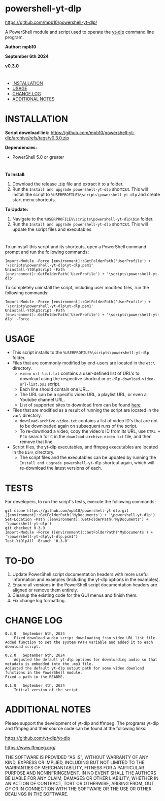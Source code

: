 # powershell-yt-dlp

https://github.com/mpb10/powershell-yt-dlp/

A PowerShell module and script used to operate the [yt-dlp](https://github.com/yt-dlp/yt-dlp) command line program.

**Author: mpb10**

**September 6th 2024**

**v0.3.0**

#

 - [INSTALLATION](#installation)
 - [USAGE](#usage)
 - [CHANGE LOG](#change-log)
 - [ADDITIONAL NOTES](#additional-notes)
 
#

# INSTALLATION

**Script download link:** https://github.com/mpb10/powershell-yt-dlp/archive/refs/tags/v0.3.0.zip

**Dependencies:**

* PowerShell 5.0 or greater

#

**To Install:** 

1. Download the release .zip file and extract it to a folder.
1. Run the `Install and upgrade powershell-yt-dlp` shortcut. This will install the script to `%USERPROFILE%\scripts\powershell-yt-dlp` and create start menu shortcuts.

**To Update:**

1. Navigate to the `%USERPROFILE%\scripts\powershell-yt-dlp\bin` folder.
1. Run the `Install and upgrade powershell-yt-dlp` shortcut. This will update the script files and executables.

#

To uninstall this script and its shortcuts, open a PowerShell command prompt and run the following commands:

```
Import-Module -Force [environment]::GetFolderPath('UserProfile') + '\scripts\powershell-yt-dlp\yt-dlp.psm1'
Uninstall-YtDlpScript -Path [environment]::GetFolderPath('UserProfile') + '\scripts\powershell-yt-dlp'
```

To completely uninstall the script, including user modified files, run the following commands:

```
Import-Module -Force [environment]::GetFolderPath('UserProfile') + '\scripts\powershell-yt-dlp\yt-dlp.psm1'
Uninstall-YtDlpScript -Path [environment]::GetFolderPath('UserProfile') + '\scripts\powershell-yt-dlp' -Force
```

# USAGE

* This script installs to the `%USERPROFILE%\scripts\powershell-yt-dlp` folder.
* Files that are commonly modified by end-users are located in the `etc\` directory.
  * `video-url-list.txt` contains a user-defined list of URL's to download using the respective shortcut or `yt-dlp-download-video-url-list.ps1` script.
  * Each line should contain one URL.
  * The URL can be a specific video URL, a playlist URL, or even a Youtube channel URL.
  * List of supported sites to download from can be found [here](https://github.com/yt-dlp/yt-dlp/blob/master/supportedsites.md)
* Files that are modified as a result of running the script are located in the `var\` directory.
  * `download-archive-video.txt` contains a list of video ID's that are not to be downloaded again on subsequent runs of the script.
  * To re-download a video, copy the video's ID from its URL, use `CTRL + F` to search for it in the `download-archive-video.txt` file, and then remove that line.
* Script files, the yt-dlp executables, and ffmpeg executables are located in the `bin\` directory.
  * The script files and the executables can be updated by running the `Install and upgrade powershell-yt-dlp` shortcut again, which will re-download the latest versions of each.

# TESTS

For developers, to run the script's tests, execute the following commands:

```
git clone https://github.com/mpb10/powershell-yt-dlp.git ([environment]::GetFolderPath('MyDocuments') + '\powershell-yt-dlp')
Set-Location -Path ([environment]::GetFolderPath('MyDocuments') + '\powershell-yt-dlp')
git checkout 0.3.0
Import-Module -Force ([environment]::GetFolderPath('MyDocuments') + '\powershell-yt-dlp\yt-dlp.psm1')
Test-YtDlpAll -Branch '0.3.0'
```

# TO-DO

1. Update PowerShell script documentation headers with more useful information and examples (Including the yt-dlp options in the examples).
1. Ensure all versions in the PowerShell script documentation headers are aligned or remove them entirely.
1. Cleanup the existing code for the GUI menus and finish them.
1. Fix change log formatting.

# CHANGE LOG

	0.3.0	September 6th, 2024
		Fixed download audio script downloading from video URL list file.
    Added function to set the system PATH variable and added it to each download script.

	0.2.0	September 6th, 2024
		Adjusted the default yt-dlp options for downloading audio so that metadata is embedded into the .mp3 file.
    Adjusted the default yt-dlp output path for some video download functions in the PowerShell module.
    Fixed a path in the README.

	0.1.0	September 4th, 2024
		Initial version of the script.

# ADDITIONAL NOTES

Please support the development of yt-dlp and ffmpeg. The programs yt-dlp and ffmpeg and their source code can be found at the following links:

https://github.com/yt-dlp/yt-dlp

https://www.ffmpeg.org/


THE SOFTWARE IS PROVIDED "AS IS", WITHOUT WARRANTY OF ANY KIND, EXPRESS OR IMPLIED, INCLUDING BUT NOT LIMITED TO THE WARRANTIES OF MERCHANTABILITY, FITNESS FOR A PARTICULAR PURPOSE AND NONINFRINGEMENT. IN NO EVENT SHALL THE AUTHORS BE LIABLE FOR ANY CLAIM, DAMAGES OR OTHER LIABILITY, WHETHER IN AN ACTION OF CONTRACT, TORT OR OTHERWISE, ARISING FROM, OUT OF OR IN CONNECTION WITH THE SOFTWARE OR THE USE OR OTHER DEALINGS IN THE SOFTWARE.
